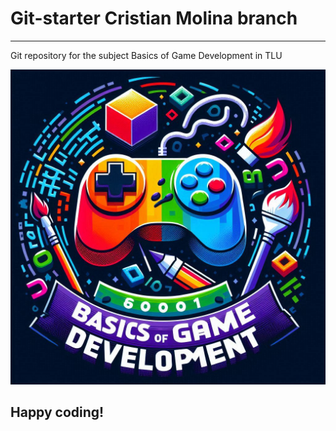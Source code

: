# Git-starter Cristian Molina branch
---
Git repository for the subject Basics of Game Development in TLU

![cool image of Basic of Game Development](https://github.com/AShenawy/Git-Starter/blob/branch-cristian-molina/Images/cool%20image.jpg)

Happy coding!
---
